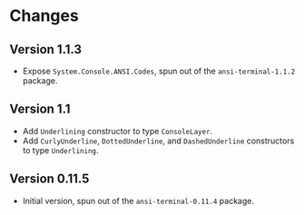 Changes
=======

Version 1.1.3
-------------

* Expose `System.Console.ANSI.Codes`, spun out of the `ansi-terminal-1.1.2`
  package.

Version 1.1
-----------

* Add `Underlining` constructor to type `ConsoleLayer`.
* Add `CurlyUnderline`, `DottedUnderline`, and `DashedUnderline` constructors to
  type `Underlining`.

Version 0.11.5
--------------

* Initial version, spun out of the `ansi-terminal-0.11.4` package.
